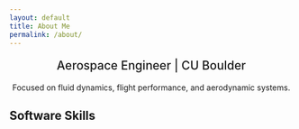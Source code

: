 ```yaml
---
layout: default
title: About Me
permalink: /about/
---
```

<h2 style="text-align:center; font-weight:500; margin-top:20px;">
  Aerospace Engineer | CU Boulder
</h2>
<p style="text-align:center; max-width:700px; margin:16px auto;">
  Focused on fluid dynamics, flight performance, and aerodynamic systems.
</p>

<div class="content-centered" markdown="1">

## Software Skills


</div>

<div class="orbit3d">
  <div class="ring">
    <div class="item" style="--angle:   0deg; --img: url('{{ "/assets/logos/Matlab_Logo.png" | relative_url }}');"></div>
    <div class="item" style="--angle:  60deg; --img: url('{{ "/assets/logos/Solidworks_logo.png" | relative_url }}');"></div>
    <div class="item" style="--angle: 120deg; --img: url('{{ "/assets/logos/Fusion360_Logo.png" | relative_url }}');"></div>
    <div class="item" style="--angle: 180deg; --img: url('{{ "/assets/logos/SiemensNX_logo.png" | relative_url }}');"></div>
    <div class="item" style="--angle: 240deg; --img: url('{{ "/assets/logos/Xfoil_logo.gif" | relative_url }}');"></div>
    <div class="item" style="--angle: 300deg; --img: url('{{ "/assets/logos/Ansys_logo.png" | relative_url }}');"></div>
  </div>
</div>